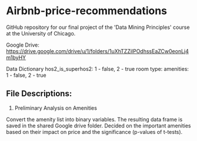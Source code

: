 # Airbnb-price-recommendations

GitHub repository for our final project of the 'Data Mining Principles' course at the University of Chicago. 

Google Drive: https://drive.google.com/drive/u/1/folders/1uXhTZZilPOdhssEaZCw0eonLj4m1byHY

Data Dictionary
hos2_is_superhos2: 1 - false, 2 - true
room type: 
amenities: 1 - false, 2 - true


## File Descriptions:

1. Preliminary Analysis on Amenities

Convert the amenity list into binary variables. The resulting data frame is saved in the shared Google drive folder. Decided on the important amenities based on their impact on price and the significance (p-values of t-tests).
